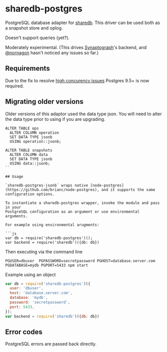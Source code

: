 # sharedb-postgres

PostgreSQL database adapter for [sharedb](https://github.com/share/sharedb). This
driver can be used both as a snapshot store and oplog.

Doesn't support queries (yet?).

Moderately experimental. (This drives [Synaptograph](https://www.synaptograph.com)'s backend, and [@nornagon](https://github.com/nornagon) hasn't noticed any issues so far.)


## Requirements

Due to the fix to resolve [high concurency issues](https://github.com/share/sharedb-postgres/issues/1) Postgres 9.5+ is now required.

## Migrating older versions

Older versions of this adaptor used the data type json. You will need to alter the data type prior to using if you are upgrading. 

```PLpgSQL
ALTER TABLE ops
  ALTER COLUMN operation
  SET DATA TYPE jsonb
  USING operation::jsonb;

ALTER TABLE snapshots
  ALTER COLUMN data
  SET DATA TYPE jsonb
  USING data::jsonb;
``

## Usage

`sharedb-postgres-jsonb` wraps native [node-postgres](https://github.com/brianc/node-postgres), and it supports the same configuration options.

To instantiate a sharedb-postgres wrapper, invoke the module and pass in your
PostgreSQL configuration as an argument or use environmental arguments. 

For example using environmental arugments:

```js
var db = require('sharedb-postgres')();
var backend = require('sharedb')({db: db})
```

Then executing via the command line 

```
PGUSER=dbuser  PGPASSWORD=secretpassword PGHOST=database.server.com PGDATABASE=mydb PGPORT=5433 npm start
```

Example using an object

```js
var db = require('sharedb-postgres')({
  user: 'dbuser',
  host: 'database.server.com',
  database: 'mydb',
  password: 'secretpassword',
  port: 5433,
});
var backend = require('sharedb')({db: db})
```

## Error codes

PostgreSQL errors are passed back directly.
